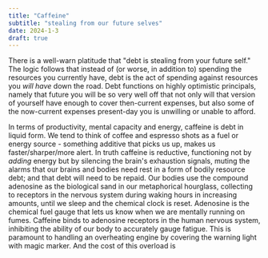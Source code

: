```yaml
---
title: "Caffeine"
subtitle: "stealing from our future selves"
date: 2024-1-3
draft: true
---
```

There is a well-warn platitude that "debt is stealing from your future self." The logic follows that instead of (or worse, in addition to) spending the resources you currently have, debt is the act of spending against resources you _will have_ down the road. Debt functions on highly optimistic principals, namely that future you will be so very well off that not only will that version of yourself have enough to cover then-current expenses, but also some of the now-current expenses present-day you is unwilling or unable to afford. 

In terms of productivity, mental capacity and energy, caffeine is debt in liquid form.    We tend to think of coffee and espresso shots as a fuel or energy source - something additive that picks us up, makes us faster/sharper/more alert. In truth caffeine is reductive, functioning not by _adding_ energy but by silencing the brain's exhaustion signals, muting the alarms that our brains and bodies need rest in a form of bodily resource debt; and that debt will need to be repaid. 
Our bodies use the compound adenosine as the biological sand in our metaphorical hourglass, collecting to receptors in the nervous system during waking hours in increasing amounts, until we sleep and the chemical clock is reset. Adenosine is the chemical fuel gauge that lets us know when we are mentally running on fumes. Caffeine binds to adenosine receptors in the human nervous system, inhibiting the ability of our body to accurately gauge fatigue. This is paramount to handling an overheating engine by covering the warning light with magic marker.
And the cost of this overload is   
<!--stackedit_data:
eyJoaXN0b3J5IjpbMTI3ODYxNzM4MiwyMDk4MzE3MDU3LC0yMD
MzNTEwMjAsLTE2MTQwMzkyOTcsLTM2MTYzNTA1MSwtMzUxMjkz
MzUwXX0=
-->